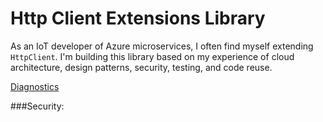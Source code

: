 # Http Client Extensions Library

As an IoT developer of Azure microservices, I often find myself extending `HttpClient`. I'm building this library based on my experience of cloud architecture, design patterns, security, testing, and code reuse.

[Diagnostics](https://github.com/afdabro/HttpClientExtensions/blob/master/Docs/Diagnostics.md)
 
###Security:

 
